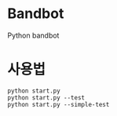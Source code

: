 # Bandbot
Python bandbot

# 사용법
```
python start.py
python start.py --test
python start.py --simple-test
```
